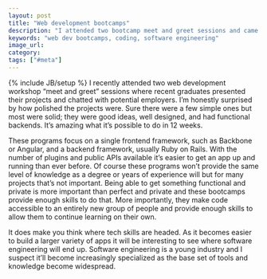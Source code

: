 ```yaml
---
layout: post
title: "Web development bootcamps"
description: "I attended two bootcamp meet and greet sessions and came away impressed by how much people can learn in 12 weeks. It got me thinking about the future of software."
keywords: "web dev bootcamps, coding, software engineering"
image_url:
category:
tags: ["#meta"]
---
```

{% include JB/setup %}
I recently attended two web development workshop “meet and greet” sessions where recent graduates presented their projects and chatted with potential employers. I’m honestly surprised by how polished the projects were. Sure there were a few simple ones but most were solid; they were good ideas, well designed, and had functional backends. It’s amazing what it’s possible to do in 12 weeks.

These programs focus on a single frontend framework, such as Backbone or Angular, and a backend framework, usually Ruby on Rails. With the number of plugins and public APIs available it’s easier to get an app up and running than ever before. Of course these programs won’t provide the same level of knowledge as a degree or years of experience will but for many projects that’s not important. Being able to get something functional and private is more important than perfect and private and these bootcamps provide enough skills to do that. More importantly, they make code accessible to an entirely new group of people and provide enough skills to allow them to continue learning on their own.

It does make you think where tech skills are headed. As it becomes easier to build a larger variety of apps it will be interesting to see where software engineering will end up. Software engineering is a young industry and I suspect it’ll become increasingly specialized as the base set of tools and knowledge become widespread.
